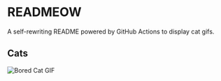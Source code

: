 # READMEOW

A self-rewriting README powered by GitHub Actions to display cat gifs.

## Cats

![Bored Cat GIF](https://media3.giphy.com/media/v1.Y2lkPTlhY2QwMmRhNmE2end1cHBsYTI0aDg5NjA4cnF5Z2V0em11bjEzdDVsdXRjNzR0diZlcD12MV9naWZzX3NlYXJjaCZjdD1n/mlvseq9yvZhba/200.gif)
